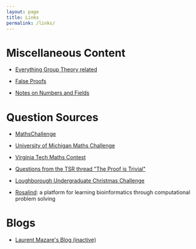 ```yaml
---
layout: page
title: Links
permalink: /links/
---
```


# Miscellaneous Content

* <a href="https://groupprops.subwiki.org/wiki/Main_Page">Everything Group Theory related</a>

* <a href="https://www.math.toronto.edu/mathnet/falseProofs/">False Proofs</a>

* <a href="https://crypto.stanford.edu/pbc/notes/numberfield/">Notes on Numbers and Fields</a>

# Question Sources

* <a href="https://mathschallenge.net/archive">MathsChallenge</a>

* <a href="https://lsa.umich.edu/math/undergraduates/extracurricular-activities/competitions/undergraduate-mathematics-competition.html">University of Michigan Maths Challenge</a>

* <a href="https://intranet.math.vt.edu/people/plinnell/Vtregional/">Virginia Tech Maths Contest</a>

* <a href="https://github.com/LaurenceWarne/the-proof-is-trivial-parse/blob/master/lots-of-questions.pdf">Questions from the TSR thread "The Proof is Trivial"</a>

* <a href="https://www.lboro.ac.uk/departments/maths/undergraduate/ug-christmas-challenge/">Loughborough Undergraduate Christmas Challenge</a>

* <a href="http://rosalind.info/about/">Rosalind</a>: a platform for learning bioinformatics through computational problem solving

# Blogs

* <a href="http://laurentmazare.github.io/index.html">Laurent Mazare's Blog (inactive)</a>
